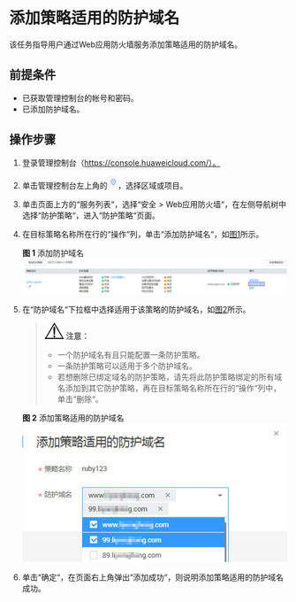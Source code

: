 # 添加策略适用的防护域名<a name="waf_01_0075"></a>

该任务指导用户通过Web应用防火墙服务添加策略适用的防护域名。

## 前提条件<a name="section19405123413428"></a>

-   已获取管理控制台的帐号和密码。
-   已添加防护域名。

## 操作步骤<a name="section109781412104317"></a>

1.  登录管理控制台（https://console.huaweicloud.com/）。
2.  单击管理控制台左上角的![](figures/选择区域图标.jpg)，选择区域或项目。
3.  单击页面上方的“服务列表“，选择“安全  \>  Web应用防火墙“，在左侧导航树中选择“防护策略“，进入“防护策略“页面。
4.  在目标策略名称所在行的“操作“列，单击“添加防护域名“，如[图1](#fig169858225460)所示。

    **图 1**  添加防护域名<a name="fig169858225460"></a>  
    ![](figures/添加防护域名-11.jpg "添加防护域名-11")

5.  在“防护域名“下拉框中选择适用于该策略的防护域名，如[图2](#fig8829399338)所示。

    >![](public_sys-resources/icon-notice.gif) **注意：**   
    >-   一个防护域名有且只能配置一条防护策略。  
    >-   一条防护策略可以适用于多个防护域名。  
    >-   若想删除已绑定域名的防护策略，请先将此防护策略绑定的所有域名添加到其它防护策略，再在目标策略名称所在行的“操作“列中，单击“删除“。  

    **图 2**  添加策略适用的防护域名<a name="fig8829399338"></a>  
    ![](figures/添加策略适用的防护域名.jpg "添加策略适用的防护域名")

6.  单击“确定“，在页面右上角弹出“添加成功“，则说明添加策略适用的防护域名成功。

